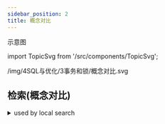 ```yaml
---
sidebar_position: 2
title: 概念对比
---
```

示意图

import TopicSvg from '/src/components/TopicSvg';

<TopicSvg>/img/4SQL与优化/3事务和锁/概念对比.svg</TopicSvg>


## 检索(概念对比)
<details>
<summary>used by local search</summary>
<div>
传统的事务 (悲观事务), TiDB乐观事务, TiDB悲观事务, 读数据时无冲突, 有读写冲突, 事务提交与锁无关, 提交才上锁,锁可能被清理, 若锁冲突会一直阻塞, 没有上锁失败一说, 锁冲突txnLock 则失败, 也即事务失败, 事务失败就返回了, 隐式事务失败会自动重试, 会话可长期持有锁, 除非是会话被kill, 上锁后即提交,时间短, 但TTL异常可能被清理, 事务可以很大, 不超过undo表空间, 事务的大小受限, 修改内容都在会话内存, 有读写冲突, 锁可能被清理, 有等待队列, 但有重试次数, 同传统事务, 锁可长期持有, 异常时会被清理, 大小受限, 都放在内存
</div></details>

